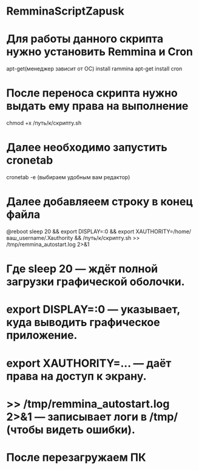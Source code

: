 # RemminaScriptZapusk
# Для работы данного скрипта нужно установить Remmina и Cron
apt-get(менеджер зависит от ОС) install rammina
apt-get install cron

# После переноса скрипта нужно выдать ему права на выполнение
chmod +x /путь/к/скрипту.sh
# Далее необходимо запустить cronetab
cronetab -e (выбираем удобным вам редактор)
# Далее добавляеем строку в конец файла 
@reboot sleep 20 && export DISPLAY=:0 && export XAUTHORITY=/home/ваш_username/.Xauthority && /путь/к/скрипту.sh >> /tmp/remmina_autostart.log 2>&1
# Где sleep 20 — ждёт полной загрузки графической оболочки.
# export DISPLAY=:0 — указывает, куда выводить графическое приложение.
# export XAUTHORITY=... — даёт права на доступ к экрану.
# >> /tmp/remmina_autostart.log 2>&1 — записывает логи в /tmp/ (чтобы видеть ошибки).
# После перезагружаем ПК

